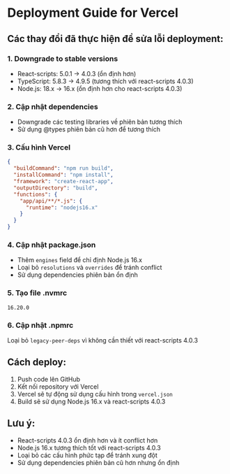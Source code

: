 # Deployment Guide for Vercel

## Các thay đổi đã thực hiện để sửa lỗi deployment:

### 1. Downgrade to stable versions
- React-scripts: 5.0.1 → 4.0.3 (ổn định hơn)
- TypeScript: 5.8.3 → 4.9.5 (tương thích với react-scripts 4.0.3)
- Node.js: 18.x → 16.x (ổn định hơn cho react-scripts 4.0.3)

### 2. Cập nhật dependencies
- Downgrade các testing libraries về phiên bản tương thích
- Sử dụng @types phiên bản cũ hơn để tương thích

### 3. Cấu hình Vercel
```json
{
  "buildCommand": "npm run build",
  "installCommand": "npm install",
  "framework": "create-react-app",
  "outputDirectory": "build",
  "functions": {
    "app/api/**/*.js": {
      "runtime": "nodejs16.x"
    }
  }
}
```

### 4. Cập nhật package.json
- Thêm `engines` field để chỉ định Node.js 16.x
- Loại bỏ `resolutions` và `overrides` để tránh conflict
- Sử dụng dependencies phiên bản ổn định

### 5. Tạo file .nvmrc
```
16.20.0
```

### 6. Cập nhật .npmrc
Loại bỏ `legacy-peer-deps` vì không cần thiết với react-scripts 4.0.3

## Cách deploy:

1. Push code lên GitHub
2. Kết nối repository với Vercel
3. Vercel sẽ tự động sử dụng cấu hình trong `vercel.json`
4. Build sẽ sử dụng Node.js 16.x và react-scripts 4.0.3

## Lưu ý:
- React-scripts 4.0.3 ổn định hơn và ít conflict hơn
- Node.js 16.x tương thích tốt với react-scripts 4.0.3
- Loại bỏ các cấu hình phức tạp để tránh xung đột
- Sử dụng dependencies phiên bản cũ hơn nhưng ổn định 